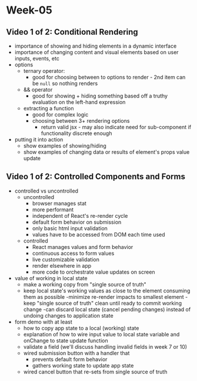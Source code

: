 # Week-05

## Video 1 of 2: Conditional Rendering

- importance of showing and hiding elements in a dynamic interface
- importance of changing content and visual elements based on user inputs, events, etc
- options
  - ternary operator:
    - good for choosing between to options to render - 2nd item can be `null` so nothing renders
  - && operator
    - good for showing + hiding something based off a truthy evaluation on the left-hand expression
  - extracting a function
    - good for complex logic
    - choosing between 3+ rendering options
      - return valid jsx - may also indicate need for sub-component if functionality discrete enough
- putting it into action
  - show examples of showing/hiding
  - show examples of changing data or results of element's props value update

## Video 1 of 2: Controlled Components and Forms

- controlled vs uncontrolled
  - uncontrolled
    - browser manages stat
    - more performant
    - independent of React's re-render cycle
    - default form behavior on submission
    - only basic html input validation
    - values have to be accessed from DOM each time used
  - controlled
    - React manages values and form behavior
    - continuous access to form values
    - live customizable validation
    - render elsewhere in app
    - more code to orchestrate value updates on screen
- value of working in local state
  - make a working copy from "single source of truth"
  - keep local state's working values as close to the element consuming them as possible
    -minimize re-render impacts to smallest element
    -keep "single source of truth" clean until ready to commit working change
    -can discard local state (cancel pending changes) instead of undoing changes to application state
- form demo with at least
  - how to copy app state to a local (working) state
  - explanation of how to wire input value to local state variable and onChange to state update function
  - validate a field (we'll discuss handling invalid fields in week 7 or 10)
  - wired submission button with a handler that
    - prevents default form behavior
    - gathers working state to update app state
  - wired cancel button that re-sets from single source of truth
